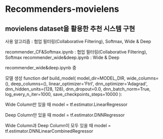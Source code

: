 # Recommenders-movielens
## movielens dataset을 활용한 추천 시스템 구현

사용 알고리즘 : 협업 필터링(Collaborative Filtering), Softmax, Wide & Deep

recommender_CF&Softmax.ipynb : 협업 필터링(Collaborative Filtering), Softmax
recommender_wide&deep.ipynb : Wide & Deep

recommender_wide&deep.ipynb 중

모델 생성 function
def build_model(
    model_dir=MODEL_DIR,
    wide_columns=(),
    deep_columns=(),
    linear_optimizer='Ftrl',
    dnn_optimizer='Adagrad',
    dnn_hidden_units=(128, 128),
    dnn_dropout=0.0,
    dnn_batch_norm=True,
    log_every_n_iter=1000,
    save_checkpoints_steps=10000
):


Wide Column만 있을 때
model = tf.estimator.LinearRegressor

Deep Column만 있을 때
model = tf.estimator.DNNRegressor

Wide Column과 Deep Column이 모두 있을 때
model = tf.estimator.DNNLinearCombinedRegressor
